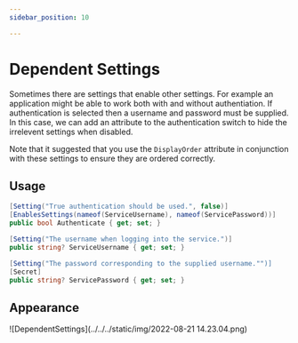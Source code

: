 ```yaml
---
sidebar_position: 10

---
```


# Dependent Settings

Sometimes there are settings that enable other settings. For example an application might be able to work both with and without authentiation. If authentication is selected then a username and password must be supplied. In this case, we can add an attribute to the authentication switch to hide the irrelevent settings when disabled.

Note that it suggested that you use the `DisplayOrder` attribute in conjunction with these settings to ensure they are ordered correctly.

## Usage

```c#
[Setting("True authentication should be used.", false)]
[EnablesSettings(nameof(ServiceUsername), nameof(ServicePassword))]
public bool Authenticate { get; set; }

[Setting("The username when logging into the service.")]
public string? ServiceUsername { get; set; }

[Setting("The password corresponding to the supplied username."")]
[Secret]
public string? ServicePassword { get; set; }
```

## Appearance

![DependentSettings](../../../static/img/2022-08-21 14.23.04.png)